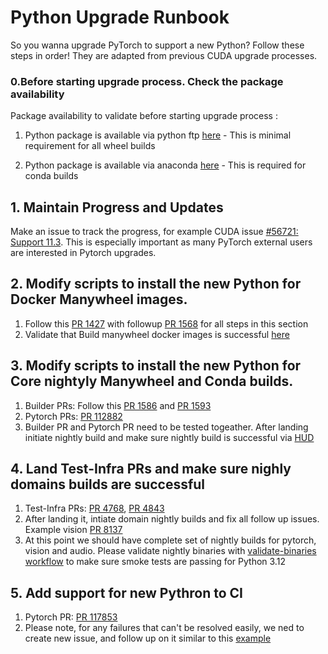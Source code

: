 # Python Upgrade Runbook

So you wanna upgrade PyTorch to support a new Python? Follow these steps in order! They are adapted from previous CUDA upgrade processes.

### 0.Before starting upgrade process. Check the package availability

Package availability to validate before starting upgrade process :

1) Python package is available via python ftp [here](https://www.python.org/ftp/python/) - This is minimal requirement for all wheel builds

2) Python package is available via anaconda [here](https://anaconda.org/anaconda/python/files) - This is required for conda builds

## 1. Maintain Progress and Updates
Make an issue to track the progress, for example CUDA issue [#56721: Support 11.3](https://github.com/pytorch/pytorch/issues/56721). This is especially important as many PyTorch external users are interested in Pytorch upgrades.

## 2. Modify scripts to install the new Python for Docker Manywheel images.

1. Follow this [PR 1427](https://github.com/pytorch/builder/pull/1427) with followup [PR 1568](https://github.com/pytorch/builder/pull/1568) for all steps in this section
2. Validate that Build manywheel docker images is successful [here](https://github.com/pytorch/builder/blob/main/.github/workflows/build-manywheel-images.yml)

## 3. Modify scripts to install the new Python for Core nightyly Manywheel and Conda builds.

1. Builder PRs: Follow this [PR 1586](https://github.com/pytorch/builder/pull/1586) and [PR 1593](https://github.com/pytorch/builder/pull/1593)
2. Pytorch PRs: [PR 112882](https://github.com/pytorch/pytorch/pull/112882)
3. Builder PR and Pytorch PR need to be tested togeather. After landing initiate nightly build and make sure nightly build is successful via [HUD](https://hud2.pytorch.org/hud/pytorch/pytorch/nightly/1?per_page=50)

## 4. Land Test-Infra PRs and make sure nighly domains builds are successful

1. Test-Infra PRs:  [PR 4768](https://github.com/pytorch/test-infra/pull/4768), [PR 4843](https://github.com/pytorch/test-infra/pull/4843)
2. After landing it, intiate domain nightly builds and fix all follow up issues. Example vision [PR 8137](https://github.com/pytorch/vision/pull/8137)
3. At this point we should have complete set of nightly builds for pytorch, vision and audio. Please validate nightly binaries with [validate-binaries workflow](https://github.com/pytorch/builder/actions/workflows/validate-binaries.yml) to make sure smoke tests are passing for Python 3.12

## 5. Add support for new Pythron to CI

1. Pytorch PR: [PR 117853](https://github.com/pytorch/pytorch/pull/117853)
2. Please note, for any failures that can't be resolved easily, we ned to create new issue, and follow up on it similar to this [example](https://github.com/pytorch/pytorch/issues/120233)
